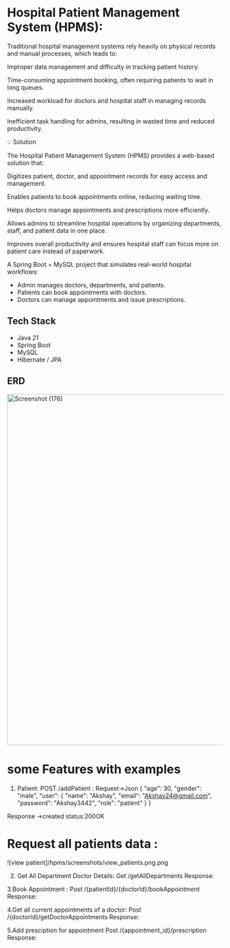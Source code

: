 # Hospital Patient Management System (HPMS):
Traditional hospital management systems rely heavily on physical records and manual processes, which leads to:

Improper data management and difficulty in tracking patient history.

Time-consuming appointment booking, often requiring patients to wait in long queues.

Increased workload for doctors and hospital staff in managing records manually.

Inefficient task handling for admins, resulting in wasted time and reduced productivity.

💡 Solution

The Hospital Patient Management System (HPMS) provides a web-based solution that:

Digitizes patient, doctor, and appointment records for easy access and management.

Enables patients to book appointments online, reducing waiting time.

Helps doctors manage appointments and prescriptions more efficiently.

Allows admins to streamline hospital operations by organizing departments, staff, and patient data in one place.

Improves overall productivity and ensures hospital staff can focus more on patient care instead of paperwork.

A Spring Boot + MySQL project that simulates real-world hospital workflows:
- Admin manages doctors, departments, and patients.
- Patients can book appointments with doctors.
- Doctors can manage appointments and issue prescriptions.

## Tech Stack
- Java 21
- Spring Boot
- MySQL
- Hibernate / JPA

## ERD
<img width="1126" height="819" alt="Screenshot (176)" src="https://github.com/user-attachments/assets/5d87d50d-e983-4930-a7d5-448b7596e373" />

# some Features with examples
1. Patient:
   POST /addPatient : Request->Json
   {
    "age": 30,
    "gender": "male",
    "user": {
        "name": "Akshay",
        "email": "Akshay24@gmail.com",
        "password": "Akshay3442",
        "role": "patient"
    }
}

Response ->created status:200OK

# Request all patients data :
![view patient]/hpms/screenshots/view_patients.png.png

2. Get All Department Doctor Details:
   Get /getAllDepartments
   Response:

3.Book Appointment :
Post /{patientId}/{doctorId}/bookAppointment
Response:

4.Get all current appointments of a doctor:
Post /{doctorId}/getDoctorAppointments
Response:

5.Add presciption for appointment
Post /{appointment_id}/prescription
Response:


